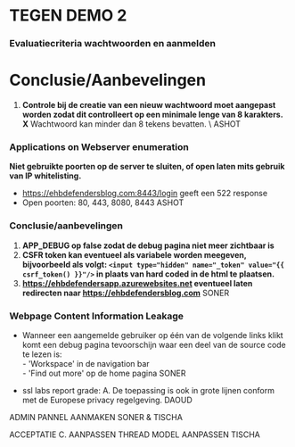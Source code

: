 # TEGEN DEMO 2

### Evaluatiecriteria wachtwoorden en aanmelden
# Conclusie/Aanbevelingen
1.	**Controle bij de creatie van een nieuw wachtwoord moet aangepast worden zodat dit controlleert op een minimale lenge van 8 karakters.**
**X** Wachtwoord kan minder dan 8 tekens bevatten. \ 
ASHOT

### Applications on Webserver enumeration
**Niet gebruikte poorten op de server te sluiten, of open laten mits gebruik van IP whitelisting.**
-	https://ehbdefendersblog.com:8443/login geeft een 522 response
-	Open poorten: 80, 443, 8080, 8443 
ASHOT

### Conclusie/aanbevelingen
1.	**APP_DEBUG op false zodat de debug pagina niet meer zichtbaar is**
3.	**CSFR token kan eventueel als variabele worden meegeven, bijvoorbeeld als volgt: ```<input type="hidden" name="_token" value="{{ csrf_token() }}"/>``` in plaats van hard coded in de html te plaatsen.**
4.	**https://ehbdefendersapp.azurewebsites.net eventueel laten redirecten naar https://ehbdefendersblog.com**
SONER 

### Webpage Content Information Leakage	
-	Wanneer een aangemelde gebruiker op één van de volgende links klikt komt een debug pagina tevoorschijn waar een deel van de source code te lezen is: \
		- 'Workspace' in de navigation bar \
		- 'Find out more' op de home pagina
SONER

- ssl labs report grade: A.
De toepassing is ook in grote lijnen conform met de Europese privacy regelgeving. 
DAOUD

ADMIN PANNEL AANMAKEN
SONER & TISCHA

ACCEPTATIE C. AANPASSEN
THREAD MODEL AANPASSEN
TISCHA


